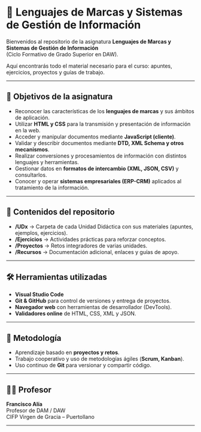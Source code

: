 # 📘 Lenguajes de Marcas y Sistemas de Gestión de Información

Bienvenidos al repositorio de la asignatura **Lenguajes de Marcas y Sistemas de Gestión de Información**  
(Ciclo Formativo de Grado Superior en DAW).

Aquí encontrarás todo el material necesario para el curso: apuntes, ejercicios, proyectos y guías de trabajo.

---

## 🎯 Objetivos de la asignatura

- Reconocer las características de los **lenguajes de marcas** y sus ámbitos de aplicación.
- Utilizar **HTML y CSS** para la transmisión y presentación de información en la web.
- Acceder y manipular documentos mediante **JavaScript (cliente)**.
- Validar y describir documentos mediante **DTD, XML Schema y otros mecanismos**.
- Realizar conversiones y procesamientos de información con distintos lenguajes y herramientas.
- Gestionar datos en **formatos de intercambio (XML, JSON, CSV)** y consultarlos.
- Conocer y operar **sistemas empresariales (ERP-CRM)** aplicados al tratamiento de la información.

---

## 📂 Contenidos del repositorio

- **/UDx** → Carpeta de cada Unidad Didáctica con sus materiales (apuntes, ejemplos, ejercicios).  
- **/Ejercicios** → Actividades prácticas para reforzar conceptos.  
- **/Proyectos** → Retos integradores de varias unidades.  
- **/Recursos** → Documentación adicional, enlaces y guías de apoyo.  

---

## 🛠 Herramientas utilizadas

- **Visual Studio Code**  
- **Git & GitHub** para control de versiones y entrega de proyectos.  
- **Navegador web** con herramientas de desarrollador (DevTools).  
- **Validadores online** de HTML, CSS, XML y JSON.  

---

## 📌 Metodología

- Aprendizaje basado en **proyectos y retos**.  
- Trabajo cooperativo y uso de metodologías ágiles (**Scrum, Kanban**).  
- Uso continuo de **Git** para versionar y compartir código.  

---



## 👨‍🏫 Profesor

**Francisco Alía**  
Profesor de DAM / DAW  
CIFP Virgen de Gracia – Puertollano  

---

